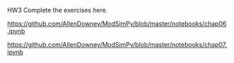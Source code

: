 HW3
Complete the exercises here. 

https://github.com/AllenDowney/ModSimPy/blob/master/notebooks/chap06.ipynb

https://github.com/AllenDowney/ModSimPy/blob/master/notebooks/chap07.ipynb
